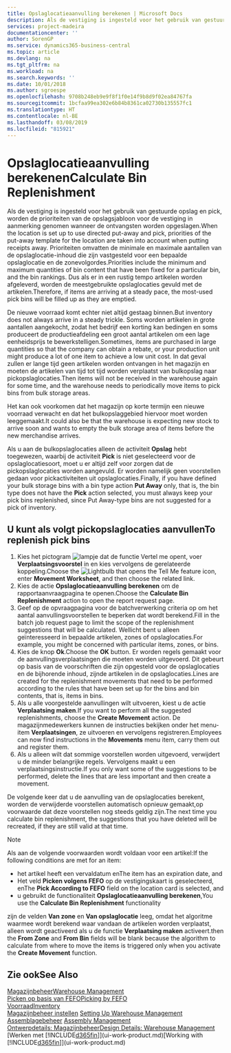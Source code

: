 ```yaml
---
title: Opslaglocatieaanvulling berekenen | Microsoft Docs
description: Als de vestiging is ingesteld voor het gebruik van gestuurde opslag en pick, worden de prioriteiten van de opslagsjabloon voor de vestiging in aanmerking genomen wanneer de ontvangsten worden opgeslagen.
services: project-madeira
documentationcenter: ''
author: SorenGP
ms.service: dynamics365-business-central
ms.topic: article
ms.devlang: na
ms.tgt_pltfrm: na
ms.workload: na
ms.search.keywords: ''
ms.date: 10/01/2018
ms.author: sgroespe
ms.openlocfilehash: 9708b248eb9e9f8f1f0e14f9b8d9f02ea84767fa
ms.sourcegitcommit: 1bcfaa99ea302e6b84b8361ca02730b135557fc1
ms.translationtype: HT
ms.contentlocale: nl-BE
ms.lasthandoff: 03/08/2019
ms.locfileid: "815921"
---
```

# <a name="calculate-bin-replenishment"></a><span data-ttu-id="c9d90-103">Opslaglocatieaanvulling berekenen</span><span class="sxs-lookup"><span data-stu-id="c9d90-103">Calculate Bin Replenishment</span></span>
<span data-ttu-id="c9d90-104">Als de vestiging is ingesteld voor het gebruik van gestuurde opslag en pick, worden de prioriteiten van de opslagsjabloon voor de vestiging in aanmerking genomen wanneer de ontvangsten worden opgeslagen.</span><span class="sxs-lookup"><span data-stu-id="c9d90-104">When the location is set up to use directed put-away and pick, priorities of the put-away template for the location are taken into account when putting receipts away.</span></span> <span data-ttu-id="c9d90-105">Prioriteiten omvatten de minimale en maximale aantallen van de opslaglocatie-inhoud die zijn vastgesteld voor een bepaalde opslaglocatie en de zonevolgordes.</span><span class="sxs-lookup"><span data-stu-id="c9d90-105">Priorities include the minimum and maximum quantities of bin content that have been fixed for a particular bin, and the bin rankings.</span></span> <span data-ttu-id="c9d90-106">Dus als er in een rustig tempo artikelen worden afgeleverd, worden de meestgebruikte opslaglocaties gevuld met de artikelen.</span><span class="sxs-lookup"><span data-stu-id="c9d90-106">Therefore, if items are arriving at a steady pace, the most-used pick bins will be filled up as they are emptied.</span></span>  

<span data-ttu-id="c9d90-107">De nieuwe voorraad komt echter niet altijd gestaag binnen.</span><span class="sxs-lookup"><span data-stu-id="c9d90-107">But inventory does not always arrive in a steady trickle.</span></span> <span data-ttu-id="c9d90-108">Soms worden artikelen in grote aantallen aangekocht, zodat het bedrijf een korting kan bedingen en soms produceert de productieafdeling een groot aantal artikelen om een lage eenheidsprijs te bewerkstelligen.</span><span class="sxs-lookup"><span data-stu-id="c9d90-108">Sometimes, items are purchased in large quantities so that the company can obtain a rebate, or your production unit might produce a lot of one item to achieve a low unit cost.</span></span> <span data-ttu-id="c9d90-109">In dat geval zullen er lange tijd geen artikelen worden ontvangen in het magazijn en moeten de artikelen van tijd tot tijd worden verplaatst van bulkopslag naar pickopslaglocaties.</span><span class="sxs-lookup"><span data-stu-id="c9d90-109">Then items will not be received in the warehouse again for some time, and the warehouse needs to periodically move items to pick bins from bulk storage areas.</span></span>  

<span data-ttu-id="c9d90-110">Het kan ook voorkomen dat het magazijn op korte termijn een nieuwe voorraad verwacht en dat het bulkopslaggebied hiervoor moet worden leeggemaakt.</span><span class="sxs-lookup"><span data-stu-id="c9d90-110">It could also be that the warehouse is expecting new stock to arrive soon and wants to empty the bulk storage area of items before the new merchandise arrives.</span></span>  

<span data-ttu-id="c9d90-111">Als u aan de bulkopslaglocaties alleen de activiteit **Opslag** hebt toegewezen, waarbij de activiteit **Pick** is niet geselecteerd voor de opslaglocatiesoort, moet u er altijd zelf voor zorgen dat de pickopslaglocaties worden aangevuld. Er worden namelijk geen voorstellen gedaan voor pickactiviteiten uit opslaglocaties.</span><span class="sxs-lookup"><span data-stu-id="c9d90-111">Finally, if you have defined your bulk storage bins with a bin type action **Put Away** only, that is, the bin type does not have the **Pick** action selected, you must always keep your pick bins replenished, since Put Away-type bins are not suggested for a pick of inventory.</span></span>  

## <a name="to-replenish-pick-bins"></a><span data-ttu-id="c9d90-112">U kunt als volgt pickopslaglocaties aanvullen</span><span class="sxs-lookup"><span data-stu-id="c9d90-112">To replenish pick bins</span></span>  
1.  <span data-ttu-id="c9d90-113">Kies het pictogram ![lampje dat de functie Vertel me opent](media/ui-search/search_small.png "Vertel me wat u wilt doen"), voer **Verplaatsingsvoorstel** in en kies vervolgens de gerelateerde koppeling.</span><span class="sxs-lookup"><span data-stu-id="c9d90-113">Choose the ![Lightbulb that opens the Tell Me feature](media/ui-search/search_small.png "Tell me what you want to do") icon, enter **Movement Worksheet**, and then choose the related link.</span></span>  
2.  <span data-ttu-id="c9d90-114">Kies de actie **Opslaglocatieaanvulling berekenen** om de rapportaanvraagpagina te openen.</span><span class="sxs-lookup"><span data-stu-id="c9d90-114">Choose the **Calculate Bin Replenishment** action to open the report request page.</span></span>  
3.  <span data-ttu-id="c9d90-115">Geef op de opvraagpagina voor de batchverwerking criteria op om het aantal aanvullingsvoorstellen te beperken dat wordt berekend.</span><span class="sxs-lookup"><span data-stu-id="c9d90-115">Fill in the batch job request page to limit the scope of the replenishment suggestions that will be calculated.</span></span> <span data-ttu-id="c9d90-116">Wellicht bent u alleen geïnteresseerd in bepaalde artikelen, zones of opslaglocaties.</span><span class="sxs-lookup"><span data-stu-id="c9d90-116">For example, you might be concerned with particular items, zones, or bins.</span></span>  
4.  <span data-ttu-id="c9d90-117">Kies de knop **Ok**.</span><span class="sxs-lookup"><span data-stu-id="c9d90-117">Choose the **OK** button.</span></span> <span data-ttu-id="c9d90-118">Er worden regels gemaakt voor de aanvullingsverplaatsingen die moeten worden uitgevoerd. Dit gebeurt op basis van de voorschriften die zijn opgesteld voor de opslaglocaties en de bijhorende inhoud, zijnde artikelen in de opslaglocaties.</span><span class="sxs-lookup"><span data-stu-id="c9d90-118">Lines are created for the replenishment movements that need to be performed according to the rules that have been set up for the bins and bin contents, that is, items in bins.</span></span>  
5.  <span data-ttu-id="c9d90-119">Als u alle voorgestelde aanvullingen wilt uitvoeren, kiest u de actie **Verplaatsing maken**.</span><span class="sxs-lookup"><span data-stu-id="c9d90-119">If you want to perform all the suggested replenishments, choose the **Create Movement** action.</span></span> <span data-ttu-id="c9d90-120">De magazijnmedewerkers kunnen de instructies bekijken onder het menu-item **Verplaatsingen**, ze uitvoeren en vervolgens registreren.</span><span class="sxs-lookup"><span data-stu-id="c9d90-120">Employees can now find instructions in the **Movements** menu item, carry them out and register them.</span></span>  
6.  <span data-ttu-id="c9d90-121">Als u alleen wilt dat sommige voorstellen worden uitgevoerd, verwijdert u de minder belangrijke regels. Vervolgens maakt u een verplaatsingsinstructie.</span><span class="sxs-lookup"><span data-stu-id="c9d90-121">If you only want some of the suggestions to be performed, delete the lines that are less important and then create a movement.</span></span>  

<span data-ttu-id="c9d90-122">De volgende keer dat u de aanvulling van de opslaglocaties berekent, worden de verwijderde voorstellen automatisch opnieuw gemaakt,op voorwaarde dat deze voorstellen nog steeds geldig zijn.</span><span class="sxs-lookup"><span data-stu-id="c9d90-122">The next time you calculate bin replenishment, the suggestions that you have deleted will be recreated, if they are still valid at that time.</span></span>  

> [!NOTE]  
>  <span data-ttu-id="c9d90-123">Als aan de volgende voorwaarden wordt voldaan voor een artikel:</span><span class="sxs-lookup"><span data-stu-id="c9d90-123">If the following conditions are met for an item:</span></span>  
>   
>  -   <span data-ttu-id="c9d90-124">het artikel heeft een vervaldatum en</span><span class="sxs-lookup"><span data-stu-id="c9d90-124">The item has an expiration date, and</span></span>  
> -   <span data-ttu-id="c9d90-125">Het veld **Picken volgens FEFO** op de vestigingskaart is geselecteerd, en</span><span class="sxs-lookup"><span data-stu-id="c9d90-125">The **Pick According to FEFO** field on the location card is selected, and</span></span>  
> -   <span data-ttu-id="c9d90-126">u gebruikt de functionaliteit **Opslaglocatieaanvulling berekenen**,</span><span class="sxs-lookup"><span data-stu-id="c9d90-126">You use the **Calculate Bin Replenishment** functionality</span></span>  
>   
>  <span data-ttu-id="c9d90-127">zijn de velden **Van zone** en **Van opslaglocatie** leeg, omdat het algoritme waarmee wordt berekend waar vandaan de artikelen worden verplaatst, alleen wordt geactiveerd als u de functie **Verplaatsing maken** activeert.</span><span class="sxs-lookup"><span data-stu-id="c9d90-127">then the **From Zone** and **From Bin** fields will be blank because the algorithm to calculate from where to move the items is triggered only when you activate the **Create Movement** function.</span></span>  

## <a name="see-also"></a><span data-ttu-id="c9d90-128">Zie ook</span><span class="sxs-lookup"><span data-stu-id="c9d90-128">See Also</span></span>  
[<span data-ttu-id="c9d90-129">Magazijnbeheer</span><span class="sxs-lookup"><span data-stu-id="c9d90-129">Warehouse Management</span></span>](warehouse-manage-warehouse.md)  
[<span data-ttu-id="c9d90-130">Picken op basis van FEFO</span><span class="sxs-lookup"><span data-stu-id="c9d90-130">Picking by FEFO</span></span>](warehouse-picking-by-fefo.md)  
[<span data-ttu-id="c9d90-131">Voorraad</span><span class="sxs-lookup"><span data-stu-id="c9d90-131">Inventory</span></span>](inventory-manage-inventory.md)  
<span data-ttu-id="c9d90-132">[Magazijnbeheer instellen](warehouse-setup-warehouse.md)   </span><span class="sxs-lookup"><span data-stu-id="c9d90-132">[Setting Up Warehouse Management](warehouse-setup-warehouse.md)   </span></span>  
<span data-ttu-id="c9d90-133">[Assemblagebeheer](assembly-assemble-items.md)  </span><span class="sxs-lookup"><span data-stu-id="c9d90-133">[Assembly Management](assembly-assemble-items.md)  </span></span>  
[<span data-ttu-id="c9d90-134">Ontwerpdetails: Magazijnbeheer</span><span class="sxs-lookup"><span data-stu-id="c9d90-134">Design Details: Warehouse Management</span></span>](design-details-warehouse-management.md)  
<span data-ttu-id="c9d90-135">[Werken met [!INCLUDE[d365fin](includes/d365fin_md.md)]](ui-work-product.md)</span><span class="sxs-lookup"><span data-stu-id="c9d90-135">[Working with [!INCLUDE[d365fin](includes/d365fin_md.md)]](ui-work-product.md)</span></span>
